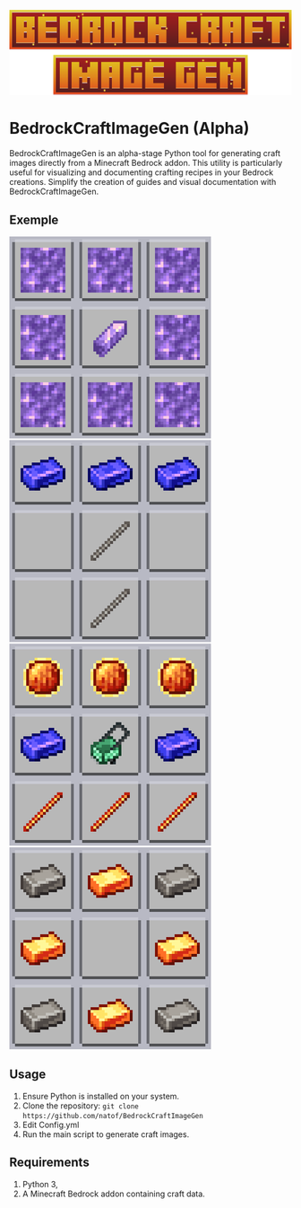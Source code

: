 ![Mon Image](https://github.com/natof/BedrockCraftImageGen/blob/main/source/banner.png)

# BedrockCraftImageGen (Alpha)

BedrockCraftImageGen is an alpha-stage Python tool for generating craft images directly from a Minecraft Bedrock addon. This utility is particularly useful for visualizing and documenting crafting recipes in your Bedrock creations. Simplify the creation of guides and visual documentation with BedrockCraftImageGen.

## Exemple

![Mon Image](https://github.com/natof/BedrockCraftImageGen/blob/main/source/compressed_amethyst.png) ![Mon Image](https://github.com/natof/BedrockCraftImageGen/blob/main/source/endium_pickaxe.png) ![Mon Image](https://github.com/natof/BedrockCraftImageGen/blob/main/source/endium_seedplanter.png) ![Mon Image](https://github.com/natof/BedrockCraftImageGen/blob/main/source/pattern.png) 

## Usage
1. Ensure Python is installed on your system.
2. Clone the repository:
```git clone https://github.com/natof/BedrockCraftImageGen```
3. Edit Config.yml
4. Run the main script to generate craft images.

## Requirements
1. Python 3,
2. A Minecraft Bedrock addon containing craft data.
